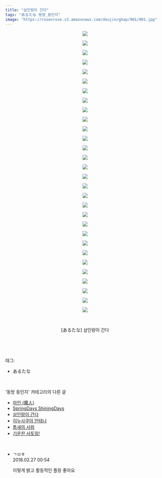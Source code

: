 ```yaml
---
title: "삼인랑이 간다"
tags: "あるたな 동방_동인지"
image: "https://rosenrose.s3.amazonaws.com/doujin/ghap/901/001.jpg"
---
```

<div class="article">
<p style="text-align: center; clear: none; float: none;"><img src="{{ site.imgserver1 }}/ghap/901/001.jpg"/></p>
<p style="text-align: center; clear: none; float: none;"><img src="{{ site.imgserver1 }}/ghap/901/002.jpg"/></p>
<p style="text-align: center; clear: none; float: none;"><img src="{{ site.imgserver1 }}/ghap/901/003.jpg"/></p>
<p style="text-align: center; clear: none; float: none;"><img src="{{ site.imgserver1 }}/ghap/901/004.jpg"/></p>
<p style="text-align: center; clear: none; float: none;"><img src="{{ site.imgserver1 }}/ghap/901/005.jpg"/></p>
<p style="text-align: center; clear: none; float: none;"><img src="{{ site.imgserver1 }}/ghap/901/006.jpg"/></p>
<p style="text-align: center; clear: none; float: none;"><img src="{{ site.imgserver1 }}/ghap/901/007.jpg"/></p>
<p style="text-align: center; clear: none; float: none;"><img src="{{ site.imgserver1 }}/ghap/901/008.jpg"/></p>
<p style="text-align: center; clear: none; float: none;"><img src="{{ site.imgserver1 }}/ghap/901/009.jpg"/></p>
<p style="text-align: center; clear: none; float: none;"><img src="{{ site.imgserver1 }}/ghap/901/010.jpg"/></p>
<p style="text-align: center; clear: none; float: none;"><img src="{{ site.imgserver1 }}/ghap/901/011.jpg"/></p>
<p style="text-align: center; clear: none; float: none;"><img src="{{ site.imgserver1 }}/ghap/901/012.jpg"/></p>
<p style="text-align: center; clear: none; float: none;"><img src="{{ site.imgserver1 }}/ghap/901/013.jpg"/></p>
<p style="text-align: center; clear: none; float: none;"><img src="{{ site.imgserver1 }}/ghap/901/014.jpg"/></p>
<p style="text-align: center; clear: none; float: none;"><img src="{{ site.imgserver1 }}/ghap/901/015.jpg"/></p>
<p style="text-align: center; clear: none; float: none;"><img src="{{ site.imgserver1 }}/ghap/901/016.jpg"/></p>
<p style="text-align: center; clear: none; float: none;"><img src="{{ site.imgserver1 }}/ghap/901/017.jpg"/></p>
<p style="text-align: center; clear: none; float: none;"><img src="{{ site.imgserver1 }}/ghap/901/018.jpg"/></p>
<p style="text-align: center; clear: none; float: none;"><img src="{{ site.imgserver1 }}/ghap/901/019.jpg"/></p>
<p style="text-align: center; clear: none; float: none;"><img src="{{ site.imgserver1 }}/ghap/901/020.jpg"/></p>
<p style="text-align: center; clear: none; float: none;"><img src="{{ site.imgserver1 }}/ghap/901/021.jpg"/></p>
<p style="text-align: center; clear: none; float: none;"><img src="{{ site.imgserver1 }}/ghap/901/022.jpg"/></p>
<p style="text-align: center; clear: none; float: none;"><img src="{{ site.imgserver1 }}/ghap/901/023.jpg"/></p>
<p style="text-align: center; clear: none; float: none;"><img src="{{ site.imgserver1 }}/ghap/901/024.jpg"/></p>
<p style="text-align: center; clear: none; float: none;"><img src="{{ site.imgserver1 }}/ghap/901/025.jpg"/></p>
<p style="text-align: center; clear: none; float: none;"><img src="{{ site.imgserver1 }}/ghap/901/026.jpg"/></p>
<p style="text-align: center; clear: none; float: none;"><img src="{{ site.imgserver1 }}/ghap/901/027.jpg"/></p>
<p style="text-align: center; clear: none; float: none;"><img src="{{ site.imgserver1 }}/ghap/901/028.jpg"/></p>
<p style="text-align: center; clear: none; float: none;"><img src="{{ site.imgserver1 }}/ghap/901/029.jpg"/></p>
<p style="text-align: center; clear: none; float: none;"><img src="{{ site.imgserver1 }}/ghap/901/030.jpg"/></p>
<p style="text-align: center; clear: none; float: none;"><br/></p>
<p style="text-align: center; clear: none; float: none;">[あるたな] 삼인랑이 간다</p>
<p><br/></p>
</div><br/>
<div class="tagTrail">
<p>태그: </p>
<ul>
<li>あるたな</li>
</ul>
</div><br/>
<div class="another">
<p>'동방 동인지' 카테고리의 다른 글</p>
<ul>
<li><a href="/ghap_903">마인 (魔人)</a></li>
<li><a href="/ghap_902">SpringDays ShiningDays</a></li>
<li><a href="/ghap_901">삼인랑이 간다</a></li>
<li><a href="/ghap_900">이누사쿠야 안테나</a></li>
<li><a href="/ghap_899">틈새의 사람</a></li>
<li><a href="/ghap_898">기운찬 사토링!</a></li>
</ul>
</div><br/>
<div class="cb_module cb_fluid">
<div class="cb_wrt cb_profile">
<div class="comment">
<ul>
<li class="cb_thumb_off" id="comment15207652">
<div class="cb_comment_area">
<div class="cb_info_area">
<div class="cb_section">
<span class="cb_nick_name">ㄱㅁㅎ</span>
</div>
<div class="cb_section">
<span class="cb_date">2018.02.27 00:54 </span>
</div>
</div>
<div class="cb_dsc_comment">
<p class="cb_dsc">
											이렇게 밝고 활동적인 플랑 좋아요
										</p>
</div>
</div></li>
</ul>
</div>
</div><!-- commentList close -->
</div><br/>
